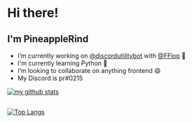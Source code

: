 # Hi there! 
## I'm PineappleRind

- I’m currently working on [@discordutilitybot](https://github.com/discordutilitybot/utilitybot) with [@FFlop](https://github.com/fflop) 🤖
- I'm currently learning Python 🐍
- I’m looking to collaborate on anything frontend 😄
- My Discord is pr#0215

[![my github stats](https://github-readme-stats.vercel.app/api?username=pineapplerind&count_private=true&include_all_commits=true&theme=vue)](https://github.com/pineapplerind)
##
[![Top Langs](https://github-readme-stats.vercel.app/api/top-langs/?username=pineapplerind&show_icons=true&theme=vue)](https://github.com/pineapplerind)
